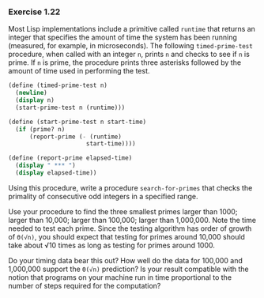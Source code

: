 ### Exercise 1.22

Most Lisp implementations include a primitive called `runtime` that returns an integer that specifies the amount of time the system has been running (measured, for example, in microseconds). The following `timed-prime-test` procedure, when called with an integer `n`, prints `n` and checks to see if `n` is prime. If `n` is prime, the procedure prints three asterisks followed by the amount of time used in performing the test.

```scm
(define (timed-prime-test n)
  (newline)
  (display n)
  (start-prime-test n (runtime)))

(define (start-prime-test n start-time)
  (if (prime? n)
      (report-prime (- (runtime) 
                      start-time))))

(define (report-prime elapsed-time)
  (display " *** ")
  (display elapsed-time))
```

Using this procedure, write a procedure `search-for-primes` that checks the primality of consecutive odd integers in a specified range. 

Use your procedure to find the three smallest primes larger than 1000; larger than 10,000; larger than 100,000; larger than 1,000,000. Note the time needed to test each prime. Since the testing algorithm has order of growth of `Θ(√n)`, you should expect that testing for primes around 10,000 should take about √10 times as long as testing for primes around 1000.

Do your timing data bear this out? How well do the data for 100,000 and 1,000,000 support the `Θ(√n)` prediction? Is your result compatible with the notion that programs on your machine run in time proportional to the number of steps required for the computation?
